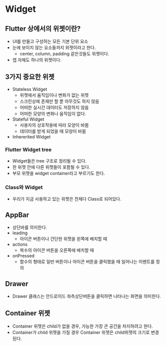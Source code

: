 # Widget

## Flutter 상에서의 위젯이란?
- UI를 만들고 구성하는 모든 기본 단위 요소
- 눈에 보이지 않는 요소들까지 위젯이라고 한다.
    - center, column, padding 같은것들도 위젯이다.
- 앱 자체도 하나의 위젯이다.

## 3가지 중요한 위젯
- Stateless Widget
    - 위젯에서 움직임이나 변화가 없는 위젯
    - 스크린상에 존재만 할 뿐 아무것도 하지 않음
    - 어떠한 실시간 데이터도 저장하지 않음
    - 어떠한 모양의 변화나 움직임이 없다.
- Stateful Widget
    - 사용자의 상호작용에 따라 모양이 바뀜
    - 데이터를 받게 되었을 때 모양이 바뀜
- Inhererited Widget

### Flutter Widget tree
- Widget들은 tree 구조로 정리될 수 있다.
- 한 위젯 안에 다른 위젯들이 포함될 수 있다.
- 부모 위젯을 widget container라고 부르기도 한다.

### Class와 Widget
- 우리가 지금 사용하고 있는 위젯은 전체다 Class로 되어있다.

## AppBar
- 상단바를 의미한다.
- leading
    - 아이콘 버튼이나 간단한 위젯을 왼쪽에 배치할 때
- actions
    - 복수의 아이콘 버튼을 오른쪽에 배치할 때
- onPressed
    - 함수의 형태로 일반 버튼이나 아이콘 버튼을 클릭했을 때 일어나는 이벤트를 정의

## Drawer
- Drawer 클래스는 안드로이드 좌측상단버튼을 클릭하면 나타나는 화면을 의미한다.

## Container 위젯
- Container 위젯은 child가 없을 경우, 가능한 가장 큰 공간을 차지하려고 한다.
- Container가 child 위젯을 가질 경우 Container 위젯은 child위젯의 크기로 변경된다.
